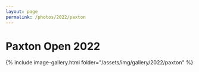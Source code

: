 ```yaml
---
layout: page
permalink: /photos/2022/paxton
---
```


# Paxton Open 2022

{% include image-gallery.html folder="/assets/img/gallery/2022/paxton" %}